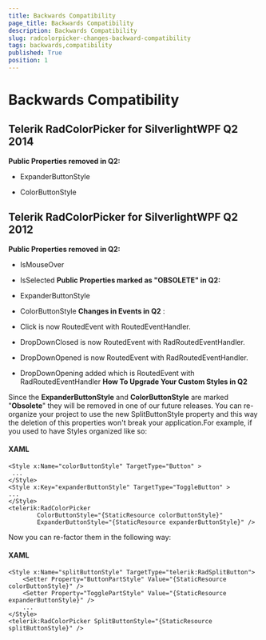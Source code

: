 ```yaml
---
title: Backwards Compatibility
page_title: Backwards Compatibility
description: Backwards Compatibility
slug: radcolorpicker-changes-backward-compatibility
tags: backwards,compatibility
published: True
position: 1
---
```


# Backwards Compatibility



## Telerik RadColorPicker for SilverlightWPF Q2 2014

__Public Properties removed in Q2:__

* ExpanderButtonStyle

* ColorButtonStyle

## Telerik RadColorPicker for SilverlightWPF Q2 2012

__Public Properties removed in Q2:__

* IsMouseOver

* IsSelected __Public Properties marked as "OBSOLETE" in Q2:__

* ExpanderButtonStyle

* ColorButtonStyle __Changes in Events in Q2__ :

* Click is now RoutedEvent with RoutedEventHandler.

* DropDownClosed is now RoutedEvent with RadRoutedEventHandler.

* DropDownOpened is now RoutedEvent with RadRoutedEventHandler.

* DropDownOpening added which is RoutedEvent with RadRoutedEventHandler __How To Upgrade Your Custom Styles in Q2__

Since the __ExpanderButtonStyle__ and __ColorButtonStyle__ are marked "__Obsolete__" they will be removed in one of our future releases. You can re-organize your project to use the new SplitButtonStyle property and this way the deletion of this properties won't break your application.For example, if you used to have Styles organized like so:

#### XAML
    <Style x:Name="colorButtonStyle" TargetType="Button" >
     ...
    </Style>
    <Style x:Key="expanderButtonStyle" TargetType="ToggleButton" >
    ...
    </Style>
    <telerik:RadColorPicker 
            ColorButtonStyle="{StaticResource colorButtonStyle}"
            ExpanderButtonStyle="{StaticResource expanderButtonStyle}" />
            
            
Now you can re-factor them in the following way:
        	
#### XAML
	<Style x:Name="splitButtonStyle" TargetType="telerik:RadSplitButton">
        <Setter Property="ButtonPartStyle" Value="{StaticResource colorButtonStyle}" />
        <Setter Property="TogglePartStyle" Value="{StaticResource expanderButtonStyle}" />
        ...
	</Style>
	<telerik:RadColorPicker SplitButtonStyle="{StaticResource splitButtonStyle}" />
